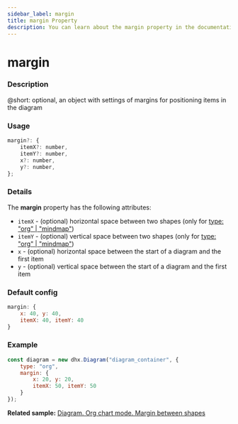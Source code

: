 ```yaml
---
sidebar_label: margin
title: margin Property
description: You can learn about the margin property in the documentation of the DHTMLX JavaScript Diagram library. Browse developer guides and API reference, try out code examples and live demos, and download a free 30-day evaluation version of DHTMLX Diagram.
---
```


# margin

### Description

@short: optional, an object with settings of margins for positioning items in the diagram
### Usage

~~~js
margin?: {
	itemX?: number,
	itemY?: number,
    x?: number,
	y?: number,
};
~~~

### Details

The **margin** property has the following attributes:

- `itemX` - (optional) horizontal space between two shapes (only for [type: "org" | "mindmap"](../../../api/diagram/type_property/))
- `itemY` - (optional) vertical space between two shapes (only for [type: "org" | "mindmap"](../../../api/diagram/type_property/))
- `x` - (optional) horizontal space between the start of a diagram and the first item
- `y` - (optional) vertical space between the start of a diagram and the first item

### Default config

~~~js
margin: {
    x: 40, y: 40,
    itemX: 40, itemY: 40
}
~~~

### Example

~~~js
const diagram = new dhx.Diagram("diagram_container", {
    type: "org", 
    margin: {
        x: 20, y: 20,
        itemX: 50, itemY: 50
    }
});
~~~

**Related sample:** [Diagram. Org chart mode. Margin between shapes](https://snippet.dhtmlx.com/bwe9vm6i)